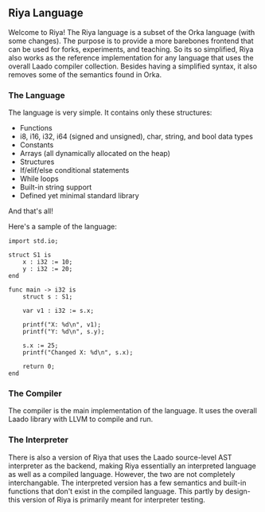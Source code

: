 ## Riya Language

Welcome to Riya! The Riya language is a subset of the Orka language (with some changes). The purpose is to provide a more barebones frontend that can be used for forks, experiments, and teaching. So its so simplified, Riya also works as the reference implementation for any language that uses the overall Laado compiler collection. Besides having a simplified syntax, it also removes some of the semantics found in Orka.

### The Language

The language is very simple. It contains only these structures:
* Functions
* i8, i16, i32, i64 (signed and unsigned), char, string, and bool data types
* Constants
* Arrays (all dynamically allocated on the heap)
* Structures
* If/elif/else conditional statements
* While loops
* Built-in string support
* Defined yet minimal standard library

And that's all!

Here's a sample of the language:

```
import std.io;

struct S1 is
    x : i32 := 10;
    y : i32 := 20;
end

func main -> i32 is
    struct s : S1;

    var v1 : i32 := s.x;
    
    printf("X: %d\n", v1);
    printf("Y: %d\n", s.y);
    
    s.x := 25;
    printf("Changed X: %d\n", s.x);
    
    return 0;
end
```

### The Compiler

The compiler is the main implementation of the language. It uses the overall Laado library with LLVM to compile and run.


### The Interpreter

There is also a version of Riya that uses the Laado source-level AST interpreter as the backend, making Riya essentially an interpreted language as well as a compiled language. However, the two are not completely interchangable. The interpreted version has a few semantics and built-in functions that don't exist in the compiled language. This partly by design- this version of Riya is primarily meant for interpreter testing.

